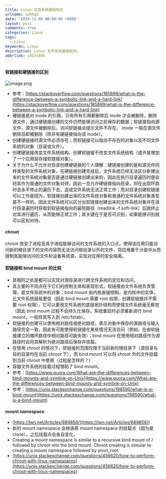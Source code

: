 ```yaml
---
title: Linux 文件系统基础知识
urlname: vuhmq2
date: '2019-11-08 00:00:00 +0800'
layout: post
comments: true
categories: Linux
tags:
  - Linux
keywords: Linux
description: Linux 文件系统基础知识。
abbrlink: c957e495
---
```


<a name="d3l9E"></a>
#### 软链接和硬链接的区别
![image.png](https://cdn.nlark.com/yuque/0/2019/png/182657/1573195363300-6e1b32b6-8636-48a9-a84c-def0811985fb.png#align=left&display=inline&height=255&name=image.png&originHeight=255&originWidth=514&size=34517&status=done&width=514)

- 参考：[https://stackoverflow.com/questions/185899/what-is-the-difference-between-a-symbolic-link-and-a-hard-link](https://stackoverflow.com/questions/185899/what-is-the-difference-between-a-symbolic-link-and-a-hard-link)
- 硬链接是对 inode 的引用，只有所有引用都删除后 inode 才会被删除，删除源文件，通过硬链接创建的文件仍然能够访问之前保存的数据；软链接指向源文件，源文件被删除后，访问软链接会提示文件不存在， inode 一般在源文件删除后即被删除（除非有硬链接指向该 inode）。
- 创建硬链接时源文件必须存在；而软链接可以指向不存在的对象以及不同文件系统的对象（目录或文件）。
- 创建硬链接改变文件系统结构，创建软链接不改变文件系统结构（或许是增加了一个应用层存储软链接对象）。
- 关于为什么不允许对目录创建硬链接的个人理解：硬链接创建的是和源文件同样类型的文件系统对象，在硬链接创建完成后，文件系统已经无法区分新建出来的文件系统对象是否是通过硬链接创建出来的，因此在执行目录遍历时便会将其作为普通的文件对象对待，因此一旦允许硬链接指向目录，则在出现环路时会永不停止的遍历下去，造成文件系统无法正常工作；而对目录创建软链接可以工作是因为，软链接创建出来的文件系统对象和普通的文件系统对象类型是不一样的，因此文件系统可以区分出软链接创建出来的文件系统对象并在进行目录遍历时获取到软链接指向的最短路径（readlink -f soft-link）后就终止对其进行遍历，从而能够正常工作；其关键在于是否可识别，如果能够识别就可以区别对待。
<a name="KiJyy"></a>
#### chroot
chroot 改变了进程及其子进程能够访问的文件系统的入口点，使得该应用只能访问新的根目录下的文件内容而无法访问根目录以外的文件，将应用置于沙盒中从而限制其能够访问的文件和设备等资源，实现对应用的安全隔离。
<a name="Hy6Xv"></a>
#### 软链接和 bind mount 的比较

- 其相同之处是都可以实现对源目录进行跨文件系统的定位和访问。
- 其主要的不同点在于它们的控制主体和表现形式，软链接由文件系统负责管理，是文件系统中的对象；bind mount 由内核直接控制，是内核中的实体，比文件系统层级更低（因此 bind mount 需要 root 权限，创建软链接并不需要 root 权限），它可以更改文件系统的底层拓扑结构而使得文件系统毫无察觉（因此 bind mount 过程不会持久化保存，系统重启时必须重新进行 bind mount，一般将其写入到 /etc/fstab）。
- 软链接的创建可以使用相对路径或绝对路径，表示对象中保存的源路径与输入路径完全一致，因此有可能使得软链接在某些情况无法访问（例如，在由软链接建立的循环路径中相对路径可能失效）；bind mount 在使用相对路径作为源路径时会将其解析为绝对路径后保存并挂载。
- 在使用 chroot 的情况下，软链接的范围仅限于当前新的根目录下（源目录与目的目录均在当前 chroot 下），而 bind mount 可以将 chroot 外的文件挂载到当前 chroot 中使用（过程是怎样的？）
- 容器文件系统的挂载过程借助了 bind mount。
- 参考：[https://www.quora.com/What-are-the-differences-between-bind-mounts-and-symlink-on-Unix](https://www.quora.com/What-are-the-differences-between-bind-mounts-and-symlink-on-Unix)
- 参考：[https://unix.stackexchange.com/questions/198590/what-is-a-bind-mount](https://unix.stackexchange.com/questions/198590/what-is-a-bind-mount)
<a name="XJ56q"></a>
#### mount namespace

- [https://lwn.net/Articles/689856/](https://lwn.net/Articles/689856/)
- 新的 mount namespace 会继承原 mount namespace 的挂载点（因为是 clone），之后挂载点会各自变化。
- Creating a mount namespace is similar to a recursive bind mount of / followed by chroot into the bind mount. Chroot creating is simular to creating a mount namespace followed by pivot_root.
- [https://unix.stackexchange.com/questions/456620/how-to-perform-chroot-with-linux-namespaces](https://unix.stackexchange.com/questions/456620/how-to-perform-chroot-with-linux-namespaces)

